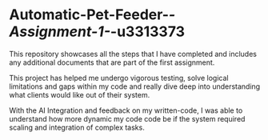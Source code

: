 # Automatic-Pet-Feeder-_-Assignment-1-_-u3313373
This repository showcases all the steps that I have completed and includes any additional documents that are part of the first assignment.

This project has helped me undergo vigorous testing, solve logical limitations and gaps within my code and really dive deep into understanding what clients would like out of their system. 

With the AI Integration and feedback on my written-code, I was able to understand how more dynamic my code code be if the system required scaling and integration of complex tasks.
